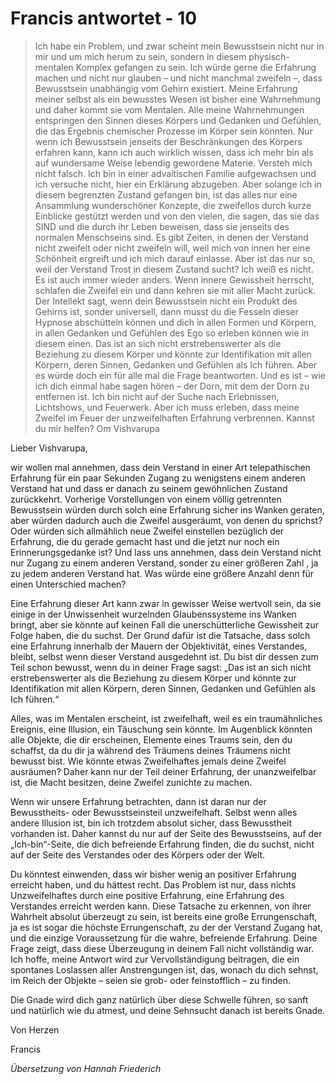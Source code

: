 # Francis antwortet - 10

>Ich habe ein Problem, und zwar scheint mein Bewusstsein nicht nur in mir und um mich herum zu sein, sondern in diesem physisch-mentalen Komplex gefangen zu sein. Ich würde gerne die Erfahrung machen und nicht nur glauben – und nicht manchmal zweifeln –, dass Bewusstsein unabhängig vom Gehirn existiert. Meine Erfahrung meiner selbst als ein bewusstes Wesen ist bisher eine Wahrnehmung und daher kommt sie vom Mentalen. Alle meine Wahrnehmungen entspringen den Sinnen dieses Körpers und Gedanken und Gefühlen, die das Ergebnis chemischer Prozesse im Körper sein könnten. Nur wenn ich Bewusstsein jenseits der Beschränkungen des Körpers erfahren kann, kann ich auch wirklich wissen, dass ich mehr bin als auf wundersame Weise lebendig gewordene Materie. Versteh mich nicht falsch. Ich bin in einer advaitischen Familie aufgewachsen und ich versuche nicht, hier ein Erklärung abzugeben. Aber solange ich in diesem begrenzten Zustand gefangen bin, ist das alles nur eine Ansammlung wunderschöner Konzepte, die zweifellos durch kurze Einblicke gestützt werden und von den vielen, die sagen, das sie das SIND und die durch ihr Leben beweisen, dass sie jenseits des normalen Menschseins sind. Es gibt Zeiten, in denen der Verstand nicht zweifelt oder nicht zweifeln will, weil mich von innen her eine Schönheit ergreift und ich mich darauf einlasse. Aber ist das nur so, weil der Verstand Trost in diesem Zustand sucht? Ich weiß es nicht. Es ist auch immer wieder anders. Wenn innere Gewissheit herrscht, schlafen die Zweifel ein und dann kehren sie mit aller Macht zurück. Der Intellekt sagt, wenn dein Bewusstsein nicht ein Produkt des Gehirns ist, sonder universell, dann musst du die Fesseln dieser Hypnose abschütteln können und dich in allen Formen und Körpern, in allen Gedanken und Gefühlen des Ego so erleben können wie in diesem einen. Das ist an sich nicht erstrebenswerter als die Beziehung zu diesem Körper und könnte zur Identifikation mit allen Körpern, deren Sinnen, Gedanken und Gefühlen als Ich führen. Aber es würde doch ein für alle mal die Frage beantworten. Und es ist – wie ich dich einmal habe sagen hören – der Dorn, mit dem der Dorn zu entfernen ist. Ich bin nicht auf der Suche nach Erlebnissen, Lichtshows, und Feuerwerk. Aber ich muss erleben, dass meine Zweifel im Feuer der unzweifelhaften Erfahrung verbrennen. Kannst du mir helfen? Om Vishvarupa

Lieber Vishvarupa,

wir wollen mal annehmen, dass dein Verstand in einer Art telepathischen Erfahrung für ein paar Sekunden Zugang zu wenigstens einem anderen Verstand hat und dass er danach zu seinem gewöhnlichen Zustand zurückkehrt. Vorherige Vorstellungen von einem völlig getrennten Bewusstsein würden durch solch eine Erfahrung sicher ins Wanken geraten, aber würden dadurch auch die Zweifel ausgeräumt, von denen du sprichst? Oder würden sich allmählich neue Zweifel einstellen bezüglich der Erfahrung, die du gerade gemacht hast und die jetzt nur noch ein Erinnerungsgedanke ist? Und lass uns annehmen, dass dein Verstand nicht nur Zugang zu einem anderen Verstand, sonder zu einer größeren Zahl , ja zu jedem anderen Verstand hat. Was würde eine größere Anzahl denn für einen Unterschied machen?

Eine Erfahrung dieser Art kann zwar in gewisser Weise wertvoll sein, da sie einige in der Unwissenheit wurzelnden Glaubenssysteme ins Wanken bringt, aber sie könnte auf keinen Fall die unerschütterliche Gewissheit zur Folge haben, die du suchst. Der Grund dafür ist die Tatsache, dass solch eine Erfahrung innerhalb der Mauern der Objektivität, eines Verstandes, bleibt, selbst wenn dieser Verstand ausgedehnt ist. Du bist dir dessen zum Teil schon bewusst, wenn du in deiner Frage sagst: „Das ist an sich nicht erstrebenswerter als die Beziehung zu diesem Körper und könnte zur Identifikation mit allen Körpern, deren Sinnen, Gedanken und Gefühlen als Ich führen.“

Alles, was im Mentalen erscheint, ist zweifelhaft, weil es ein traumähnliches Ereignis, eine Illusion, ein Täuschung sein könnte. Im Augenblick könnten alle Objekte, die dir erscheinen, Elemente eines Traums sein, den du schaffst, da du dir ja während des Träumens deines Träumens nicht bewusst bist. Wie könnte etwas Zweifelhaftes jemals deine Zweifel ausräumen? Daher kann nur der Teil deiner Erfahrung, der unanzweifelbar ist, die Macht besitzen, deine Zweifel zunichte zu machen. 

Wenn wir unsere Erfahrung betrachten, dann ist daran nur der Bewusstheits- oder Bewusstseinsteil unzweifelhaft. Selbst wenn alles andere Illusion ist, bin ich trotzdem absolut sicher, dass Bewusstheit vorhanden ist. Daher kannst du nur auf der Seite des Bewusstseins, auf der „Ich-bin“-Seite, die dich befreiende Erfahrung finden, die du suchst, nicht auf der Seite des Verstandes oder des Körpers oder der Welt.

Du könntest einwenden, dass wir bisher wenig an positiver Erfahrung erreicht haben, und du hättest recht. Das Problem ist nur, dass nichts Unzweifelhaftes durch eine positive Erfahrung, eine Erfahrung des Verstandes erreicht werden kann. Diese Tatsache zu erkennen, von ihrer Wahrheit absolut überzeugt zu sein, ist bereits eine große Errungenschaft, ja es ist sogar die höchste Errungenschaft, zu der der Verstand Zugang hat, und die einzige Voraussetzung für die wahre, befreiende Erfahrung. Deine Frage zeigt, dass diese Überzeugung in deinem Fall nicht vollständig war. Ich hoffe, meine Antwort wird zur Vervollständigung beitragen, die ein spontanes Loslassen aller Anstrengungen ist, das, wonach du dich sehnst, im Reich der Objekte – seien sie grob- oder feinstofflich – zu finden. 

Die Gnade wird dich ganz natürlich über diese Schwelle führen, so sanft und natürlich wie du atmest, und deine Sehnsucht danach ist bereits Gnade.

Von Herzen

Francis

_Übersetzung von Hannah Friederich_


